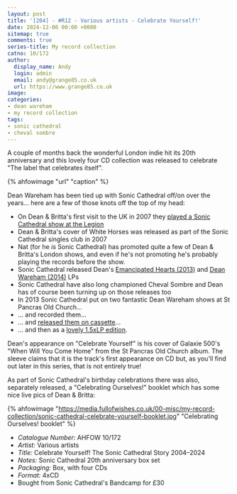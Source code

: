 ```yaml
---
layout: post
title: '[204] - #R12 - Various artists - Celebrate Yourself!'
date: 2024-12-06 00:00 +0000
sitemap: true
comments: true
series-title: My record collection 
catno: 10/172
author:
  display_name: Andy
  login: admin
  email: andy@grange85.co.uk
  url: https://www.grange85.co.uk
image:
categories:
- dean wareham
- my record collection
tags:
- sonic cathedral
- cheval sombre
---
```

A couple of months back the wonderful London indie hit its 20th anniversary and this lovely four CD collection was released to celebrate "The label that celebrates itself".

{% ahfowimage "url" "caption" %}

Dean Wareham has been tied up with Sonic Cathedral off/on over the years... here are a few of those knots off the top of my head:

- On Dean & Britta's first visit to the UK in 2007 they [played a Sonic Cathedral show at the Legion](/2023/07/27/my-record-collection-055-dean-britta-live-at-the-legion/)
- Dean & Britta's cover of White Horses was released as part of the Sonic Cathedral singles club in 2007
- Nat (for he *is* Sonic Cathedral) has promoted quite a few of Dean & Britta's London shows, and even if he's not promoting he's probably playing the records before the show.
- Sonic Cathedral released Dean's [Emancipated Hearts (2013)](/2024/03/14/my-record-collection-118-dean-wareham-emancipated-hearts-test-pressing/) and [Dean Wareham (2014)](/2024/10/21/my-record-collection-181-dean-wareham-dean-wareham-cd/) LPs
- Sonic Cathedral have also long championed Cheval Sombre and Dean has of course been turning up on those releases too
- In 2013 Sonic Cathedral put on two fantastic Dean Wareham shows at St Pancras Old Church...
- ... and recorded them...
- ... and [released them on cassette](/2023/02/23/my-record-collection-011-dean-wareham-live-at-st-pancras-old-church-red-cassette/)...
- ... and then as a [lovely 1.5xLP edition](/2023/12/16/my-record-collection-recent-acquisition-04-dean-wareham-live-at-st-pancras-old-church-december-2013/).

Dean's appearance on "Celebrate Yourself" is his cover of Galaxie 500's "When Will You Come Home" from the St Pancras Old Church album. The sleeve claims that it is the track's first appearance on CD but, as you'll find out later in this series, that is not entirely true!

As part of Sonic Cathedral's birthday celebrations there was also, separately released, a "Celebrating Ourselves!" booklet which has some nice live pics of Dean & Britta:

{% ahfowimage "https://media.fullofwishes.co.uk/00-misc/my-record-collection/sonic-cathedral-celebrate-yourself-booklet.jpg" "Celebrating Ourselves! booklet" %}

 - *Catalogue Number:* AHFOW 10/172
 - *Artist:* Various artists
 - *Title:* Celebrate Yourself! The Sonic Cathedral Story 2004–2024
 - *Notes:* Sonic Cathedral 20th anniversary box set
 - *Packaging:* Box, with four CDs
 - *Format:* 4xCD
 - Bought from Sonic Cathedral's Bandcamp for £30
